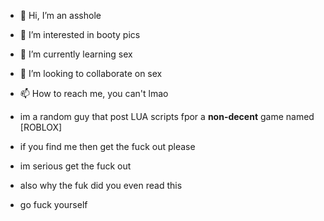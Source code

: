 - 👋 Hi, I’m an asshole
- 👀 I’m interested in booty pics
- 🌱 I’m currently learning sex
- 💞️ I’m looking to collaborate on sex
- 📫 How to reach me, you can't lmao

- im a random guy that post LUA scripts fpor a **non-decent** game named [ROBLOX]
- if you find me then get the fuck out please
- im serious get the fuck out
- also why the fuk did you even read this
- go fuck yourself
